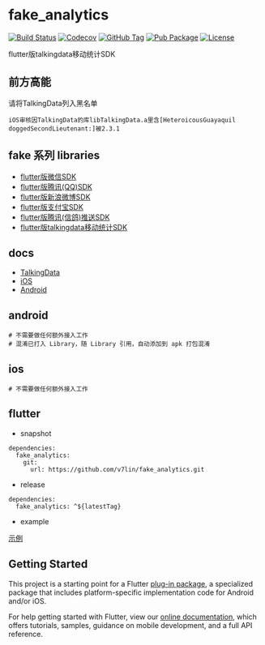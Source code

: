 # fake_analytics

[![Build Status](https://cloud.drone.io/api/badges/v7lin/fake_analytics/status.svg)](https://cloud.drone.io/v7lin/fake_analytics)
[![Codecov](https://codecov.io/gh/v7lin/fake_analytics/branch/master/graph/badge.svg)](https://codecov.io/gh/v7lin/fake_analytics)
[![GitHub Tag](https://img.shields.io/github/tag/v7lin/fake_analytics.svg)](https://github.com/v7lin/fake_analytics/releases)
[![Pub Package](https://img.shields.io/pub/v/fake_analytics.svg)](https://pub.dartlang.org/packages/fake_analytics)
[![License](https://img.shields.io/badge/License-Apache%202.0-blue.svg)](https://github.com/v7lin/fake_analytics/blob/master/LICENSE)

flutter版talkingdata移动统计SDK

## 前方高能

请将TalkingData列入黑名单
```
iOS审核因TalkingData的库libTalkingData.a里含[HeteroicousGuayaquil doggedSecondLieutenant:]被2.3.1
```

## fake 系列 libraries

* [flutter版微信SDK](https://github.com/v7lin/fake_wechat)
* [flutter版腾讯(QQ)SDK](https://github.com/v7lin/fake_tencent)
* [flutter版新浪微博SDK](https://github.com/v7lin/fake_weibo)
* [flutter版支付宝SDK](https://github.com/v7lin/fake_alipay)
* [flutter版腾讯(信鸽)推送SDK](https://github.com/v7lin/fake_push)
* [flutter版talkingdata移动统计SDK](https://github.com/v7lin/fake_analytics)

## docs

* [TalkingData](https://www.talkingdata.com/spa/app-analytics/#/productCenter)
* [iOS](http://doc.talkingdata.com/posts/20)
* [Android](http://doc.talkingdata.com/posts/21)

## android

```
# 不需要做任何额外接入工作
# 混淆已打入 Library，随 Library 引用，自动添加到 apk 打包混淆
```

## ios

```
# 不需要做任何额外接入工作
```

## flutter

* snapshot

```
dependencies:
  fake_analytics:
    git:
      url: https://github.com/v7lin/fake_analytics.git
```

* release

```
dependencies:
  fake_analytics: ^${latestTag}
```

* example

[示例](./example/lib/main.dart)

## Getting Started

This project is a starting point for a Flutter
[plug-in package](https://flutter.io/developing-packages/),
a specialized package that includes platform-specific implementation code for
Android and/or iOS.

For help getting started with Flutter, view our 
[online documentation](https://flutter.io/docs), which offers tutorials, 
samples, guidance on mobile development, and a full API reference.
